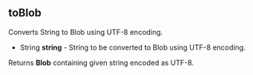 ## toBlob

Converts String to Blob using UTF-8 encoding.

 * String __string__ - String to be converted to Blob using UTF-8 encoding.

Returns __Blob__ containing given string encoded as UTF-8.

